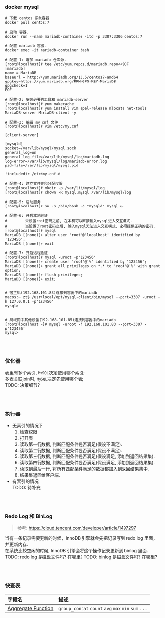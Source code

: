 
&nbsp;  
### docker mysql
```shell
# 下载 centos 系统容器
docker pull centos:7

# 启动 容器.
docker run --name mariadb-container -itd -p 3307:3306 centos:7
 
# 配置 mariadb 容器.
docker exec -it mariadb-container bash

# 配置-1: 增加 mariadb 仓库源.
[root@localhost]# tee /etc/yum.repos.d/mariadb.repo<<EOF
[mariadb]
name = MariaDB
baseurl = http://yum.mariadb.org/10.5/centos7-amd64
gpgkey=https://yum.mariadb.org/RPM-GPG-KEY-MariaDB
gpgcheck=1
EOF

# 配置-2: 安装必要的工具和 mariadb-server
[root@localhost]# yum makecache
[root@localhost]# yum install vim epel-release mlocate net-tools MariaDB-server MariaDB-client -y

# 配置-3: 编辑 my.cnf 文件
[root@localhost]# vim /etc/my.cnf

[client-server]

[mysqld]
socket=/var/lib/mysql/mysql.sock
general_log=on
general_log_file=/var/lib/mysql/log/mariadb.log
log-error=/var/lib/mysql/log/mariadb-error.log
pid-file=/var/lib/mysql/mysql.pid

!includedir /etc/my.cnf.d  

# 配置-4: 建立文件夹和分配权限
[root@localhost]# mkdir -p /var/lib/mysql/log
[root@localhost]# chown -R mysql.mysql /var/lib/mysql/log

# 配置-5: 启动服务
[root@localhost]# su -s /bin/bash -c "mysqld" mysql &

# 配置-6: 开启本地验证
#        未设置root密码之前, 在本机可以直接输入mysql进入交互模式.
#        当设置了root密码之后, 输入mysql无法进入交互模式, 必须提供正确的密码.
[root@localhost]# mysql
MariaDB [(none)]> alter user 'root'@'localhost' identified by '123456';
MariaDB [(none)]> exit

# 配置-7: 开启远程验证
[root@localhost]# mysql -uroot -p'123456'
MariaDB [(none)]> create user 'root'@'%' identified by '123456';
MariaDB [(none)]> grant all privileges on *.* to 'root'@'%' with grant option;
MariaDB [(none)]> flush privileges;
MariaDB [(none)]> exit;


# 宿主机(192.168.101.83)连接到容器中的mariadb
macos:~ zt$ /usr/local/opt/mysql-client/bin/mysql --port=3307 -uroot -h 127.0.0.1 -p'123456'
mysql> 


# 局域网中其他设备(192.168.101.85)连接到容器中的mariadb
[root@localhost ~]# mysql -uroot -h 192.168.101.83 --port=3307 -p'123456' 
mysql> 
```


&nbsp;  
&nbsp;   
### 优化器
表里有多个索引, `MySQL`决定使用哪个索引;   
多表关联join时, `MySQL`决定先使用哪个表;   
TODO: 决策细节?


&nbsp;  
&nbsp;   
### 执行器
- 无索引的情况下  
  1. 检查权限
  2. 打开表
  3. 读取第一行数据, 判断匹配条件是否满足(假设不满足).
  4. 读取第二行数据, 判断匹配条件是否满足(假设不满足).
  5. 读取第三行数据, 判断匹配条件是否满足(假设满足, 添加到返回结果集).
  6. 读取第四行数据, 判断匹配条件是否满足(假设满足, 添加到返回结果集).
  7. 读取到最后一行, 将所有匹配条件满足的数据都加入到返回结果集中.
  8. 结果集返回给客户端.
- 有索引的情况  
  TODO: 待补充  


&nbsp;  
&nbsp;   
### Redo Log 和  BinLog
> 参考: 
> https://cloud.tencent.com/developer/article/1497297

当有一条记录需要更新的时候，InnoDB 引擎就会先把记录写到 redo log 里面，并更新内存.  
在系统比较空闲的时候, InnoDB 引擎会将这个操作记录更新到 binlog 里面.  
TODO: redo log 是磁盘文件吗? 在哪里? 
TODO: binlog 是磁盘文件吗? 在哪里?  


&nbsp;  
&nbsp;  
### 快查表
| 字段名 | 描述 |   
| :--- | :--- |
|[Aggregate Function](https://dev.mysql.com/doc/refman/8.0/en/aggregate-functions.html#function_group-concat)|`group_concat` `count` `avg` `max` `min` `sum` `...`|


